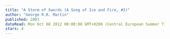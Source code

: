 ```yaml
---
title: "A Storm of Swords (A Song of Ice and Fire, #3)"
author: "George R.R. Martin"
published: 2003
dateRead: Mon Oct 08 2012 00:00:00 GMT+0200 (Central European Summer Time)
stars: 4
---
```


